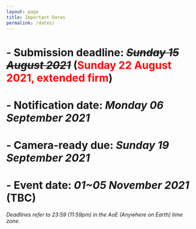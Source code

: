 ```yaml
---
layout: page
title: Important Dates
permalink: /dates/
---
```


# - **Submission deadline:**	~~*Sunday 15 August 2021*~~ (<span style="color:red">Sunday 22 August 2021, extended firm</span>)
# - **Notification date:**	*Monday 06 September 2021*
# - **Camera-ready due:**	*Sunday 19 September 2021*
# - **Event date:**	*01~05 November 2021* (TBC)

*Deadlines refer to 23:59 (11:59pm) in the AoE (Anywhere on Earth) time zone.*
